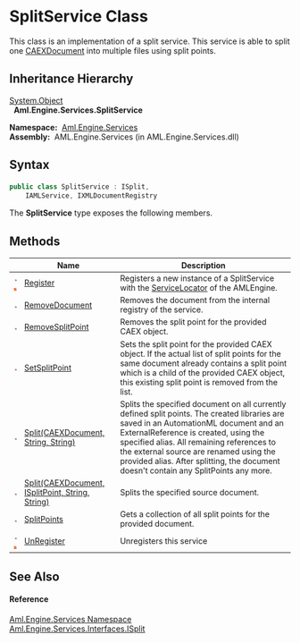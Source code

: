 SplitService Class
==================
This class is an implementation of a split service. This service is able to split one [CAEXDocument][1] into multiple files using split points.


Inheritance Hierarchy
---------------------
[System.Object][2]  
  **Aml.Engine.Services.SplitService**  

  **Namespace:**  [Aml.Engine.Services][3]  
  **Assembly:**  AML.Engine.Services (in AML.Engine.Services.dll)

Syntax
------

```csharp
public class SplitService : ISplit, 
	IAMLService, IXMLDocumentRegistry
```

The **SplitService** type exposes the following members.


Methods
-------

                                 | Name                                                   | Description                                                                                                                                                                                                                                                                                                                                                    
-------------------------------- | ------------------------------------------------------ | -------------------------------------------------------------------------------------------------------------------------------------------------------------------------------------------------------------------------------------------------------------------------------------------------------------------------------------------------------------- 
![Public method]![Static member] | [Register][4]                                          | Registers a new instance of a SplitService with the [ServiceLocator][5] of the AMLEngine.                                                                                                                                                                                                                                                                      
![Public method]                 | [RemoveDocument][6]                                    | Removes the document from the internal registry of the service.                                                                                                                                                                                                                                                                                                
![Public method]                 | [RemoveSplitPoint][7]                                  | Removes the split point for the provided CAEX object.                                                                                                                                                                                                                                                                                                          
![Public method]                 | [SetSplitPoint][8]                                     | Sets the split point for the provided CAEX object. If the actual list of split points for the same document already contains a split point which is a child of the provided CAEX object, this existing split point is removed from the list.                                                                                                                   
![Public method]                 | [Split(CAEXDocument, String, String)][9]               | Splits the specified document on all currently defined split points. The created libraries are saved in an AutomationML document and an ExternalReference is created, using the specified alias. All remaining references to the external source are renamed using the provided alias. After splitting, the document doesn't contain any SplitPoints any more. 
![Public method]                 | [Split(CAEXDocument, ISplitPoint, String, String)][10] | Splits the specified source document.                                                                                                                                                                                                                                                                                                                          
![Public method]                 | [SplitPoints][11]                                      | Gets a collection of all split points for the provided document.                                                                                                                                                                                                                                                                                               
![Public method]![Static member] | [UnRegister][12]                                       | Unregisters this service                                                                                                                                                                                                                                                                                                                                       


See Also
--------

#### Reference
[Aml.Engine.Services Namespace][3]  
[Aml.Engine.Services.Interfaces.ISplit][13]  

[1]: ../../Aml.Engine.CAEX/CAEXDocument/README.md
[2]: https://docs.microsoft.com/dotnet/api/system.object
[3]: ../README.md
[4]: Register.md
[5]: ../ServiceLocator/README.md
[6]: RemoveDocument.md
[7]: RemoveSplitPoint.md
[8]: SetSplitPoint.md
[9]: Split_1.md
[10]: Split.md
[11]: SplitPoints.md
[12]: UnRegister.md
[13]: ../../Aml.Engine.Services.Interfaces/ISplit/README.md
[14]: https://www.automationml.org
[15]: ../../icons/logoShade.png
[Public method]: ../../icons/pubmethod.gif "Public method"
[Static member]: ../../icons/static.gif "Static member"